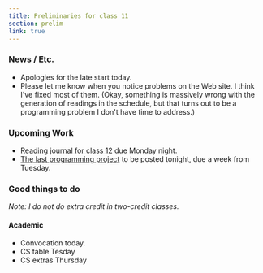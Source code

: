 ```yaml
---
title: Preliminaries for class 11
section: prelim
link: true
---
```

### News / Etc.

* Apologies for the late start today.
* Please let me know when you notice problems on the Web site.  I think 
  I've fixed most of them.  (Okay, something is massively wrong with the
  generation of readings in the schedule, but that turns out to be a programming
  problem I don't have time to address.)

### Upcoming Work

* [Reading journal for class 12](../readings/legacy) due Monday night.
* [The last programming project](../assignments/last-project) to be
  posted tonight, due a week from Tuesday.

### Good things to do

_Note: I do not do extra credit in two-credit classes._

#### Academic

* Convocation today.
* CS table Tesday
* CS extras Thursday
